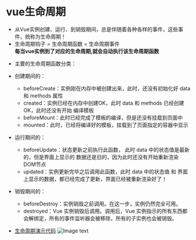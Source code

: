 # vue生命周期
- 从Vue实例创建、运行、到销毁期间，总是伴随着各种各样的事件，这些事件，统称为生命周期！
- 生命周期钩子 = 生命周期函数 = 生命周期事件    
**每当vue实例到了对应的生命周期,就会自动执行该生命周期函数**
+ 主要的生命周期函数分类：
 - 创建期间的：
  	+ beforeCreate：实例刚在内存中被创建出来，此时，还没有初始化好 data 和 methods 属性
  	+ created：实例已经在内存中创建OK，此时 data 和 methods 已经创建OK，此时还没有开始 编译模板
  	+ beforeMount：此时已经完成了模板的编译，但是还没有挂载到页面中
  	+ mounted：此时，已经将编译好的模板，挂载到了页面指定的容器中显示
 - 运行期间的：
 	+ beforeUpdate：状态更新之前执行此函数， 此时 data 中的状态值是最新的，但是界面上显示的 数据还是旧的，因为此时还没有开始重新渲染DOM节点
 	+ updated：实例更新完毕之后调用此函数，此时 data 中的状态值 和 界面上显示的数据，都已经完成了更新，界面已经被重新渲染好了！
 - 销毁期间的：
 	+ beforeDestroy：实例销毁之前调用。在这一步，实例仍然完全可用。
 	+ destroyed：Vue 实例销毁后调用。调用后，Vue 实例指示的所有东西都会解绑定，所有的事件监听器会被移除，所有的子实例也会被销毁。

- [生命周期演示代码](/13.生命周期函数演示.html)
![Image text](https://cn.vuejs.org/images/lifecycle.png)

